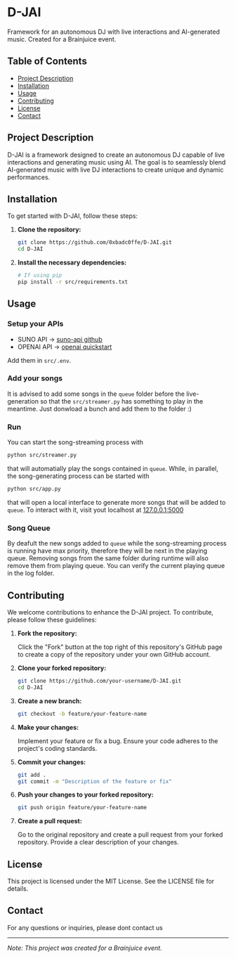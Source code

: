 # D-JAI

Framework for an autonomous DJ with live interactions and AI-generated music. Created for a Brainjuice event.

## Table of Contents

- [Project Description](#project-description)
- [Installation](#installation)
- [Usage](#usage)
- [Contributing](#contributing)
- [License](#license)
- [Contact](#contact)

## Project Description

D-JAI is a framework designed to create an autonomous DJ capable of live interactions and generating music using AI. The goal is to seamlessly blend AI-generated music with live DJ interactions to create unique and dynamic performances.

## Installation

To get started with D-JAI, follow these steps:

1. **Clone the repository:**

    ```bash
    git clone https://github.com/0xbadc0ffe/D-JAI.git
    cd D-JAI
    ```

2. **Install the necessary dependencies:**

    ```bash
    # If using pip
    pip install -r src/requirements.txt
    ```

## Usage

### Setup your APIs

- SUNO API -> [suno-api github](https://github.com/gcui-art/suno-api)
- OPENAI API -> [openai quickstart](https://platform.openai.com/docs/quickstart)

Add them in  ``` src/.env ```.

### Add your songs
It is advised to add some songs in the ```queue``` folder before the live-generation so that the ```src/streamer.py``` has something to play in the meantime.
Just donwload a bunch and add them to the folder :)

### Run

You can start the song-streaming process with 

``` bash
python src/streamer.py
```

that will automatially play the songs contained in ``` queue ```.
While, in parallel, the song-generating process can be started with

``` bash
python src/app.py
```

that will open a local interface to generate more songs that will be added to ``` queue ```.
To interact with it, visit yout localhost at [127.0.0.1:5000](http://127.0.0.1:5000)


### Song Queue

By deafult the new songs added to ``` queue ``` while the song-streaming process is running have max priority, therefore they will be next in the playing queue.
Removing songs from the same folder during runtime will also remove them from playing queue. You can verify the current playing queue in the log folder.



## Contributing

We welcome contributions to enhance the D-JAI project. To contribute, please follow these guidelines:

1. **Fork the repository:**

    Click the "Fork" button at the top right of this repository's GitHub page to create a copy of the repository under your own GitHub account.

2. **Clone your forked repository:**

    ```bash
    git clone https://github.com/your-username/D-JAI.git
    cd D-JAI
    ```

3. **Create a new branch:**

    ```bash
    git checkout -b feature/your-feature-name
    ```

4. **Make your changes:**

    Implement your feature or fix a bug. Ensure your code adheres to the project's coding standards.

5. **Commit your changes:**

    ```bash
    git add .
    git commit -m "Description of the feature or fix"
    ```

6. **Push your changes to your forked repository:**

    ```bash
    git push origin feature/your-feature-name
    ```

7. **Create a pull request:**

    Go to the original repository and create a pull request from your forked repository. Provide a clear description of your changes.

## License

This project is licensed under the MIT License. See the LICENSE file for details.

## Contact

For any questions or inquiries, please dont contact us

---

*Note: This project was created for a Brainjuice event.*





